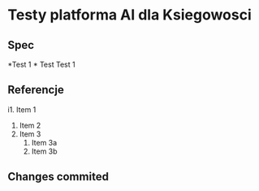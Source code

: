 # Testy platforma AI dla Ksiegowosci

## Spec
*Test 1
	* Test Test 1 

## Referencje
i1. Item 1
1. Item 2
1. Item 3
   1. Item 3a
   1. Item 3b

## Changes commited
